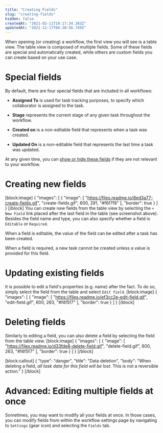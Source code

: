 ```yaml
---
title: "Creating Fields"
slug: "creating-fields"
hidden: false
createdAt: "2021-02-11T19:17:34.383Z"
updatedAt: "2021-12-17T04:30:56.749Z"
---
```

When opening (or creating) a workflow, the first view you will see is a table view. The table view is composed of multiple fields. Some of these fields are special and automatically created, while others are custom fields you can create based on your use case.

# Special fields

By default, there are four special fields that are included in all workflows:

* **Assigned To** is used for task tracking purposes, to specify which collaborator is assigned to the task.
 
* **Stage** represents the current stage of any given task throughout the workflow.

* **Created on** is a non-editable field that represents when a task was created.
  
* **Updated On** is a non-editable field that represents the last time a task was updated.  

At any given time, you can [show or hide these fields](doc:show-hide-and-order-fields) if they are not relevant to your workflow.

# Creating new fields
[block:image]
{
  "images": [
    {
      "image": [
        "https://files.readme.io/8ed3a77-create-fields.gif",
        "create-fields.gif",
        600,
        291,
        "#f6f7f8"
      ],
      "border": true
    }
  ]
}
[/block]
You can create new fields from the table view by selecting the `+ New Field`  link placed after the last field in the table (see screenshot above). Besides the field name and type, you can also specify whether a field is `Editable` or `Required`.

When a field is editable, the value of the field can be edited after a task has been created.

When a field is required, a new task cannot be created unless a value is provided for this field.    

# Updating existing fields

It is possible to edit a field's properties (e.g. name) after the fact. To do so, simply select the field from the table and select `Edit field`.
[block:image]
{
  "images": [
    {
      "image": [
        "https://files.readme.io/ef3cc2e-edit-field.gif",
        "edit-field.gif",
        600,
        263,
        "#f4f5f7"
      ],
      "border": true
    }
  ]
}
[/block]
# Deleting fields

Similarly to editing a field, you can also delete a field by selecting the field from the table view. 
[block:image]
{
  "images": [
    {
      "image": [
        "https://files.readme.io/d33fde8-delete-field.gif",
        "delete-field.gif",
        600,
        263,
        "#f4f5f7"
      ],
      "border": true
    }
  ]
}
[/block]

[block:callout]
{
  "type": "danger",
  "title": "Data deletion",
  "body": "When deleting a field, *all task data for this field will be lost*. This is not a reversible action."
}
[/block]
# Advanced: Editing multiple fields at once

Sometimes, you may want to modify all your fields at once. In those cases, you can modify fields from within the workflow settings page by navigating to `Settings`  (gear icon) and selecting the `Fields` tab.